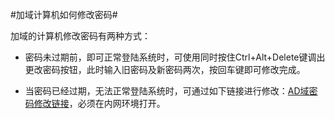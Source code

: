 #加域计算机如何修改密码#

加域的计算机修改密码有两种方式：

* 密码未过期前，即可正常登陆系统时，可使用同时按住Ctrl+Alt+Delete键调出更改密码按钮，此时输入旧密码及新密码两次，按回车键即可修改完成。

* 当密码已经过期，无法正常登陆系统时，可通过如下链接进行修改：[AD域密码修改链接](http://192.168.88.9/iisadmpwd/)，必须在内网环境打开。